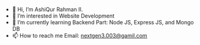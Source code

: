 - 👋 Hi, I’m AshiQur Rahman II.
- 👀 I’m interested in Website Development 
- 🌱 I’m currently learning Backend Part: Node JS, Express JS, and Mongo DB
- 📫 How to reach me Email: nextgen3.003@gamil.com

<!---
nextgen303/nextgen303 is a ✨ special ✨ repository because its `README.md` (this file) appears on your GitHub profile.
You can click the Preview link to take a look at your changes.
--->

